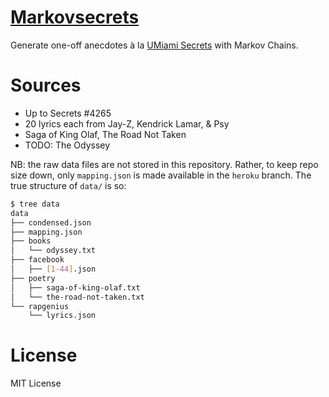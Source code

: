 [Markovsecrets](http://secrets.oychang.com)
===========================================

Generate one-off anecdotes à la [UMiami Secrets](https://facebook.com/UMiamiSecrets) with Markov Chains.


Sources
=======

* Up to Secrets #4265
* 20 lyrics each from Jay-Z, Kendrick Lamar, & Psy
* Saga of King Olaf, The Road Not Taken
* TODO: The Odyssey

NB: the raw data files are not stored in this repository.
Rather, to keep repo size down, only `mapping.json` is made available in the `heroku` branch.
The true structure of `data/` is so:

```bash
$ tree data
data
├── condensed.json
├── mapping.json
├── books
│   └── odyssey.txt
├── facebook
│   ├── [1-44].json
├── poetry
│   ├── saga-of-king-olaf.txt
│   └── the-road-not-taken.txt
└── rapgenius
    └── lyrics.json
```


License
=======

MIT License
